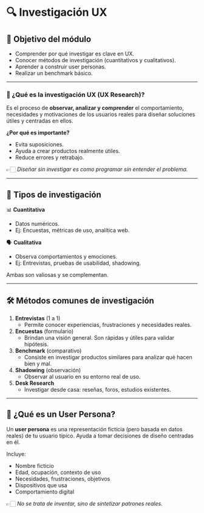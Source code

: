 # 🔍 Investigación UX

## 🎯 Objetivo del módulo

- Comprender por qué investigar es clave en UX.
- Conocer métodos de investigación (cuantitativos y cualitativos).
- Aprender a construir user personas.
- Realizar un benchmark básico.

---

### 🧠 ¿Qué es la investigación UX (UX Research)?

Es el proceso de **observar, analizar y comprender** el comportamiento, necesidades y motivaciones de los usuarios reales para diseñar soluciones útiles y centradas en ellos.

**¿Por qué es importante?**

- Evita suposiciones.
- Ayuda a crear productos realmente útiles.
- Reduce errores y retrabajo.

👉🏻 *Diseñar sin investigar es como programar sin entender el problema.*

---

## 🧪 Tipos de investigación

📊 **Cuantitativa**

- Datos numéricos.
- Ej: Encuestas, métricas de uso, analítica web.

🗣️ **Cualitativa**

- Observa comportamientos y emociones.
- Ej: Entrevistas, pruebas de usabilidad, shadowing.

Ambas son valiosas y se complementan.

---

## 🛠️ Métodos comunes de investigación

1. **Entrevistas** (1 a 1)
    - Permite conocer experiencias, frustraciones y necesidades reales.
2. **Encuestas** (formulario)
    - Brindan una visión general. Son rápidas y útiles para validar hipótesis.
3. **Benchmark** (comparativo)
    - Consiste en investigar productos similares para analizar qué hacen bien y mal.
4. **Shadowing** (observación)
    - Observar al usuario en su entorno real de uso.
5. **Desk Research**
    - Investigar desde casa: reseñas, foros, estudios existentes.

---

## 👤 ¿Qué es un User Persona?

Un **user persona** es una representación ficticia (pero basada en datos reales) de tu usuario típico. Ayuda a tomar decisiones de diseño centradas en él.

Incluye:

- Nombre ficticio
- Edad, ocupación, contexto de uso
- Necesidades, frustraciones, objetivos
- Dispositivos que usa
- Comportamiento digital

👉🏻 *No se trata de inventar, sino de sintetizar patrones reales.*
